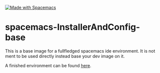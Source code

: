 <a href="http://spacemacs.org"><img src="https://cdn.rawgit.com/syl20bnr/spacemacs/442d025779da2f62fc86c2082703697714db6514/assets/spacemacs-badge.svg" alt="Made with Spacemacs"></a><br>
# spacemacs-InstallerAndConfig-base

This is a base image for a fullfledged spacemacs ide environment.
It is not ment to be used directly instead base your dev image on it.

A finished environment can be found [here](https://github.com/smile13241324/spacemacs-InstallerAndConfig).
